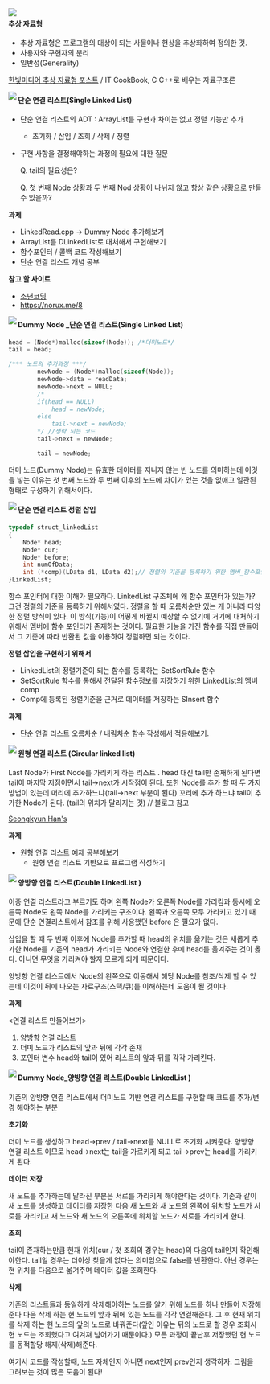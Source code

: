 <img src="https://img.shields.io/badge/Update-20.01.17-blue" align = "left">

#### 추상 자료형

- 추상 자료형은 프로그램의 대상이 되는 사물이나 현상을 추상화하여 정의한 것.
- 사용자와 구현자의 분리
- 일반성(Generality)

[한빛미디어 추상 자료형 포스트](http://www.hanbit.co.kr/media/channel/view.html?cms_code=CMS9536454095&cate_cd=) / IT CookBook, C C++로 배우는 자료구조론



<img src="https://img.shields.io/badge/Update-20.01.13-blue" align = "left">



#### 단순 연결 리스트(Single Linked List)

- 단순 연결 리스트의 ADT : ArrayList를 구현과 차이는 없고 정렬 기능만 추가

  - 초기화 / 삽입 / 조회 / 삭제 / 정렬

- 구현 사항을 결정해야하는 과정의 필요에 대한 질문

  Q. tail의 필요성은?

  Q. 첫 번째 Node 상황과 두 번째 Nod 상황이 나뉘지 않고 항상 같은 상황으로 만들 수 있을까?

**과제**

- LinkedRead.cpp -> Dummy Node 추가해보기
- ArrayList를 DLinkedList로 대처해서 구현해보기
- 함수포인터 / 콜백 코드 작성해보기
- 단순 연결 리스트 개념 공부



**참고 할 사이트**

- [소년코딩](https://boycoding.tistory.com/233 )
- https://norux.me/8



<img src="https://img.shields.io/badge/Update-20.01.14-blue" align = "left">



#### Dummy Node _단순 연결 리스트(Single Linked List)

```c++
head = (Node*)malloc(sizeof(Node)); /*더미노드*/
tail = head;

/*** 노드의 추가과정 ***/
		newNode = (Node*)malloc(sizeof(Node));
		newNode->data = readData;
		newNode->next = NULL;
        /*
        if(head == NULL)
            head = newNode;
        else
            tail->next = newNode;
        */ //생략 되는 코드
		tail->next = newNode;

		tail = newNode;
```

더미 노드(Dummy Node)는 유효한 데이터를 지니지 않는 빈 노드를 의미하는데 이것을 넣는 이유는 첫 번째 노드와 두 번째 이후의 노드에 차이가 있는 것을 없애고 일관된 형태로 구성하기 위해서이다. 



<img src="https://img.shields.io/badge/Update-20.01.15-blue" align = "left">



#### 단순 연결 리스트 정렬 삽입

```C++
typedef struct_linkedList
{
    Node* head;
    Node* cur;
    Node* before;
    int numOfData;
    int (*comp)(LData d1, LData d2);// 정렬의 기준을 등록하기 위한 멤버_함수포인터!
}LinkedList;
```

함수 포인터에 대한 이해가 필요하다.  LinkedList 구조체에 왜 함수 포인터가 있는가? 그건 정렬의 기준을 등록하기 위해서였다. 정렬을 할 때 오름차순만 있는 게 아니라 다양한 정렬 방식이 있다. 이 방식(기능)이 어떻게 바뀔지 예상할 수 없기에 거기에 대처하기 위해서 멤버에  함수 포인터가 존재하는 것이다. 필요한 기능을 가진 함수를 직접 만들어서 그 기준에 따라 반환된 값을 이용하여 정렬하면 되는 것이다.

**정렬 삽입을 구현하기 위해서**

- LinkedList의 정렬기준이 되는 함수를 등록하는 SetSortRule 함수
- SetSortRule 함수를 통해서 전달된 함수정보를 저장하기 위한 LinkedList의 멤버 comp
- Comp에 등록된 정렬기준을 근거로 데이터를 저장하는 SInsert 함수

**과제**

- 단순 연결 리스트 오름차순 / 내림차순 함수 작성해서 적용해보기.



<img src="https://img.shields.io/badge/Update-20.01.17-blue" align = "left">



#### 원형 연결 리스트 (Circular linked list)

Last Node가 First Node를 가리키게 하는 리스트 . head 대신 tail만 존재하게 된다면 tail이 마지막 지점이면서 tail->next가 시작점이 된다. 또한 Node를 추가 할 때 두 가지 방법이 있는데 머리에 추가하느냐(tail->next 부분이 된다) 꼬리에 추가 하느냐 tail이 추가한 Node가 된다. (tail의 위치가 달리지는 것) // 블로그 참고 

[ Seongkyun Han's](https://seongkyun.github.io/data_structure/2019/03/20/data_structure/)

**과제**

- 원형 연결 리스트 예제 공부해보기	
  - 원형 연결 리스트 기반으로 프로그램 작성하기



<img src="https://img.shields.io/badge/Update-20.01.20-blue" align = "left">



#### 양방향 연결 리스트(Double LinkedList )

이중 연결 리스트라고 부르기도 하며 왼쪽 Node가 오른쪽 Node를 가리킴과 동시에 오른쪽 Node도 왼쪽 Node를 가리키는 구조이다. 왼쪽과 오른쪽 모두 가리키고 있기 때문에 단순 연결리스트에서 참조를 위해 사용했던 before 은 필요가 없다.

삽입을 할 때 두 번째 이후에 Node를 추가할 때 head의 위치를 옮기는 것은 새롭게 추가한 Node를 기존의 head가 가리키는 Node와 연결한 후에 head를 옮겨주는 것이 옳다. 아니면 무엇을 가리켜야 할지 모르게 되게 때문이다.

양방향 연결 리스트에서 Node의 왼쪽으로 이동해서 해당 Node를 참조/삭제 할 수 있는데 이것이 뒤에 나오는 자료구조(스택/큐)를 이해하는데 도움이 될 것이다.

**과제**

<연결 리스트 만들어보기>

1. 양방향 연결 리스트
2. 더미 노드가 리스트의 앞과 뒤에 각각 존재
3. 포인터 변수 head와 tail이 있어 리스트의 앞과 뒤를 각각 가리킨다.



<img src="https://img.shields.io/badge/Update-20.01.21-blue" align = "left">

#### Dummy Node_양방향 연결 리스트(Double LinkedList )

기존의 양방향 연결 리스트에서 더미노드 기반 연결 리스트를 구현할 때 코드를 추가/변경 해야하는 부분

**초기화**

더미 노드를 생성하고 head->prev / tail->next를 NULL로 초기화 시켜준다. 양방향 연결 리스트 이므로 head->next는 tail을 가르키게 되고 tail->prev는 head를 가리키게 된다.

**데이터 저장**

새 노드를 추가하는데 달라진 부분은 서로를 가리키게 해야한다는 것이다. 기존과 같이 새 노드를 생성하고 데이터를 저장한 다음 새 노드와 새 노드의 왼쪽에 위치할 노드가 서로를 가리키고 새 노드와  새 노드의 오른쪽에 위치할 노드가 서로를 가리키게 한다.

**조회**

tail이 존재하는만큼 현재 위치(cur  / 첫 조회의 경우는 head)의 다음이 tail인지 확인해야한다. tail일 경우는 더이상 찾을게 없다는 의미임으로 false를 반환한다.  아닌 경우는 현 위치를 다음으로 옮겨주며 데이터 값을 조회한다.

**삭제**

기존의 리스트들과 동일하게 삭제해야하는 노드를 알기 위해 노드를 하나 만들어 저장해준다 다음 삭제 하는 현 노드의 앞과 뒤에 있는 노드를 각각 연결해준다. 그 후 현재 위치를 삭제 하는 현 노드의 앞의 노드로 바꿔준다(앞인 이유는 뒤의 노드로 할 경우 조회시 현 노드는 조회했다고 여겨져 넘어가기 때문이다.) 모든 과정이 끝난후 저장했던 현 노드를 동적할당 해제(삭제)해준다.

여기서 코드를 작성할때, 노드 자체인지 아니면  next인지 prev인지 생각하자. 그림을 그려보는 것이 많은 도움이 된다! 



